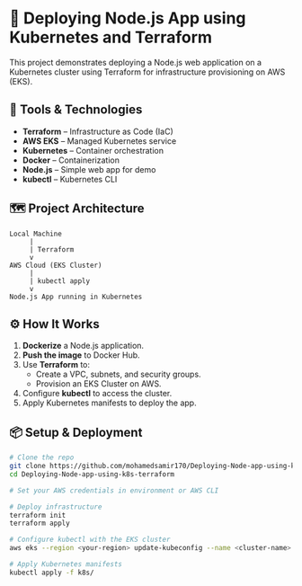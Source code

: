 # 🚀 Deploying Node.js App using Kubernetes and Terraform

This project demonstrates deploying a Node.js web application on a Kubernetes cluster using Terraform for infrastructure provisioning on AWS (EKS).

## 🧩 Tools & Technologies
- **Terraform** – Infrastructure as Code (IaC)
- **AWS EKS** – Managed Kubernetes service
- **Kubernetes** – Container orchestration
- **Docker** – Containerization
- **Node.js** – Simple web app for demo
- **kubectl** – Kubernetes CLI

## 🗺️ Project Architecture

```text
Local Machine
     |
     | Terraform
     v
AWS Cloud (EKS Cluster)
     |
     | kubectl apply
     v
Node.js App running in Kubernetes
```

## ⚙️ How It Works

1. **Dockerize** a Node.js application.
2. **Push the image** to Docker Hub.
3. Use **Terraform** to:
   - Create a VPC, subnets, and security groups.
   - Provision an EKS Cluster on AWS.
4. Configure **kubectl** to access the cluster.
5. Apply Kubernetes manifests to deploy the app.

## 📦 Setup & Deployment

```bash
# Clone the repo
git clone https://github.com/mohamedsamir170/Deploying-Node-app-using-k8s-terraform.git
cd Deploying-Node-app-using-k8s-terraform

# Set your AWS credentials in environment or AWS CLI

# Deploy infrastructure
terraform init
terraform apply

# Configure kubectl with the EKS cluster
aws eks --region <your-region> update-kubeconfig --name <cluster-name>

# Apply Kubernetes manifests
kubectl apply -f k8s/
```

